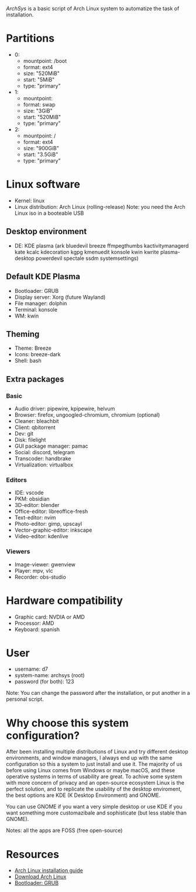 *ArchSys* is a basic script of Arch Linux system to automatize the task of installation.

# Partitions
- 0:
    - mountpoint: /boot
    - format: ext4
    - size: "520MiB"
    - start: "5MiB"
    - type: "primary"
- 1:
    - mountpoint:
    - format: swap
    - size: "3GiB"
    - start: "520MiB"
    - type: "primary"
- 2:
    - mountpoint: /
    - format: ext4
    - size: "900GiB"
    - start: "3.5GiB"
    - type: "primary"

# Linux software
- Kernel: linux
- Linux distribution: Arch Linux (rolling-release)
Note: you need the Arch Linux iso in a booteable USB

## Desktop environment
- DE: KDE plasma (ark bluedevil breeze ffmpegthumbs kactivitymanagerd kate kcalc kdecoration kgpg kmenuedit konsole kwin kwrite plasma-desktop powerdevil spectale ssdm systemsettings)

## Default KDE Plasma
- Bootloader: GRUB
- Display server: Xorg (future Wayland)
- File manager: dolphin
- Terminal: konsole
- WM: kwin

## Theming
- Theme: Breeze
- Icons: breeze-dark
- Shell: bash


## Extra packages

### Basic
- Audio driver: pipewire, kpipewire, helvum
- Browser: firefox, ungoogled-chromium, chromium (optional)
- Cleaner: bleachbit
- Client: qbitorrent
- Dev: git
- Disk: filelight
- GUI package manager: pamac
- Social: discord, telegram
- Transcoder: handbrake
- Virtualization: virtualbox

### Editors
- IDE: vscode
- PKM: obsidian
- 3D-editor: blender
- Office-editor: libreoffice-fresh
- Text-editor: nvim
- Photo-editor: gimp, upscayl
- Vector-graphic-editor: inkscape
- Video-editor: kdenlive

### Viewers
- Image-viewer: gwenview
- Player: mpv, vlc
- Recorder: obs-studio

# Hardware compatibility
- Graphic card: NVDIA or AMD
- Processor: AMD
- Keyboard: spanish

# User
- username: d7
- system-name: archsys (root)
- password (for both): 123

Note: You can change the password after the installation, or put another in a personal script.


# Why choose this system configuration?
After been installing multiple distributions of Linux and try different desktop environments, and  window managers, I always end up with the same configuration so this a system to just install and use it. The majority of us before using Linux comes from Windows or maybe macOS, and these operative systems in terms of usability are great. To achive some system with more concern of privacy and an open-source ecosystem Linux is the perfect solution, and to replicate the usability of the desktop enviroment, the best options are KDE (K Desktop Environment) and GNOME.

You can use GNOME if you want a very simple desktop or use KDE if you want something more customazibale and sophisticate (but less stable than GNOME).

Notes: all the apps are FOSS (free open-source)

# Resources
- [Arch Linux installation guide](https://wiki.archlinux.org/title/Installation_guide)
- [Download Arch Linux](https://archlinux.org/download/)
- [Bootloader: GRUB](https://wiki.archlinux.org/title/GRUB)
